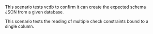 This scenario tests vcdb to confirm it can create the expected schema JSON from a given database.

This scenario tests the reading of multiple check constraints bound to a single column.
